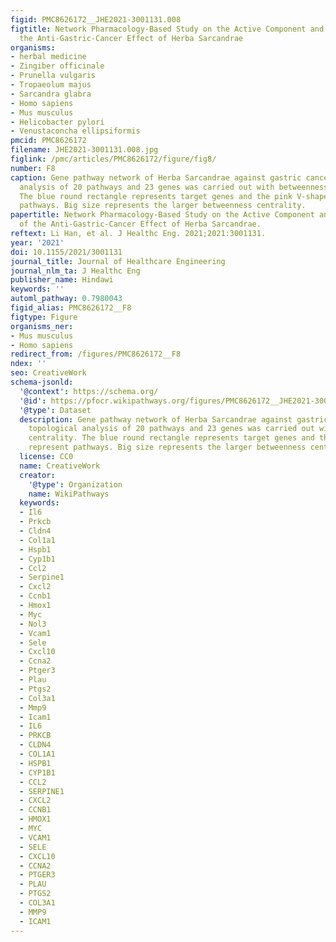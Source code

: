 ```yaml
---
figid: PMC8626172__JHE2021-3001131.008
figtitle: Network Pharmacology‐Based Study on the Active Component and Mechanism of
  the Anti-Gastric-Cancer Effect of Herba Sarcandrae
organisms:
- herbal medicine
- Zingiber officinale
- Prunella vulgaris
- Tropaeolum majus
- Sarcandra glabra
- Homo sapiens
- Mus musculus
- Helicobacter pylori
- Venustaconcha ellipsiformis
pmcid: PMC8626172
filename: JHE2021-3001131.008.jpg
figlink: /pmc/articles/PMC8626172/figure/fig8/
number: F8
caption: Gene pathway network of Herba Sarcandrae against gastric cancer. The topological
  analysis of 20 pathways and 23 genes was carried out with betweenness centrality.
  The blue round rectangle represents target genes and the pink V-shapes represent
  pathways. Big size represents the larger betweenness centrality.
papertitle: Network Pharmacology‐Based Study on the Active Component and Mechanism
  of the Anti-Gastric-Cancer Effect of Herba Sarcandrae.
reftext: Li Han, et al. J Healthc Eng. 2021;2021:3001131.
year: '2021'
doi: 10.1155/2021/3001131
journal_title: Journal of Healthcare Engineering
journal_nlm_ta: J Healthc Eng
publisher_name: Hindawi
keywords: ''
automl_pathway: 0.7980043
figid_alias: PMC8626172__F8
figtype: Figure
organisms_ner:
- Mus musculus
- Homo sapiens
redirect_from: /figures/PMC8626172__F8
ndex: ''
seo: CreativeWork
schema-jsonld:
  '@context': https://schema.org/
  '@id': https://pfocr.wikipathways.org/figures/PMC8626172__JHE2021-3001131.008.html
  '@type': Dataset
  description: Gene pathway network of Herba Sarcandrae against gastric cancer. The
    topological analysis of 20 pathways and 23 genes was carried out with betweenness
    centrality. The blue round rectangle represents target genes and the pink V-shapes
    represent pathways. Big size represents the larger betweenness centrality.
  license: CC0
  name: CreativeWork
  creator:
    '@type': Organization
    name: WikiPathways
  keywords:
  - Il6
  - Prkcb
  - Cldn4
  - Col1a1
  - Hspb1
  - Cyp1b1
  - Ccl2
  - Serpine1
  - Cxcl2
  - Ccnb1
  - Hmox1
  - Myc
  - Nol3
  - Vcam1
  - Sele
  - Cxcl10
  - Ccna2
  - Ptger3
  - Plau
  - Ptgs2
  - Col3a1
  - Mmp9
  - Icam1
  - IL6
  - PRKCB
  - CLDN4
  - COL1A1
  - HSPB1
  - CYP1B1
  - CCL2
  - SERPINE1
  - CXCL2
  - CCNB1
  - HMOX1
  - MYC
  - VCAM1
  - SELE
  - CXCL10
  - CCNA2
  - PTGER3
  - PLAU
  - PTGS2
  - COL3A1
  - MMP9
  - ICAM1
---
```

